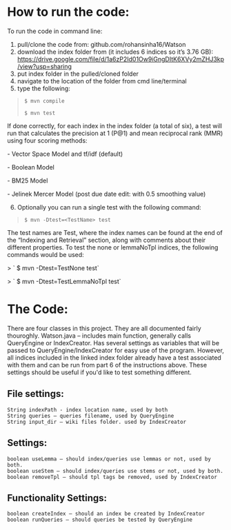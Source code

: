 # How to run the code:
To run the code in command line:
1) pull/clone the code from: github.com/rohansinha16/Watson
2) download the index folder from (it includes 6 indices so it’s 3.76 GB): https://drive.google.com/file/d/1a6zP2Id01Ow9iGngDItK6XVy2mZHJ3kp/view?usp=sharing
3) put index folder in the pulled/cloned folder
4) navigate to the location of the folder from cmd line/terminal
5) type the following:
  >`$ mvn compile`</p>
  >`$ mvn test`</p>
<p>If done correctly, for each index in the index folder (a total of six), a test will run that calculates the precision at 1 (P@1) and mean reciprocal rank (MMR) using four scoring methods:</p>
	- Vector Space Model and tf/idf (default)</p>
	- Boolean Model</p>
	- BM25 Model</p>
	- Jelinek Mercer Model (post due date edit: with 0.5 smoothing value)</p>

6) Optionally you can run a single test with the following command:
>`$ mvn -Dtest=<TestName> test`</p>
<p>The test names are Test<Capitalized Index Name>, where the index names can be found at the end of the “Indexing and Retrieval” section, along with comments about their different properties. To test the none or lemmaNoTpl indices, the following commands would be used:</p>
> ` $ mvn -Dtest=TestNone test`</p>
> ` $ mvn -Dtest=TestLemmaNoTpl test`</p>

# The Code:
There are four classes in this project. They are all documented fairly thouroghly.
Watson.java – includes main function, generally calls QueryEngine or IndexCreator. Has several settings as variables that will be passed to QueryEngine/IndexCreator for easy use of the program. However, all indices included in the linked index folder already have a test associated with them and can be run from part 6 of the instructions above. These settings should be useful if you'd like to test something different.
## File settings:
	String indexPath - index location name, used by both
	String queries – queries filename, used by QueryEngine
	String input_dir – wiki files folder. used by IndexCreator
## Settings:
	boolean useLemma – should index/queries use lemmas or not, used by both.
	boolean useStem – should index/queries use stems or not, used by both.
	boolean removeTpl – should tpl tags be removed, used by IndexCreator
## Functionality Settings:
	boolean createIndex – should an index be created by IndexCreator
	boolean runQueries – should queries be tested by QueryEngine
